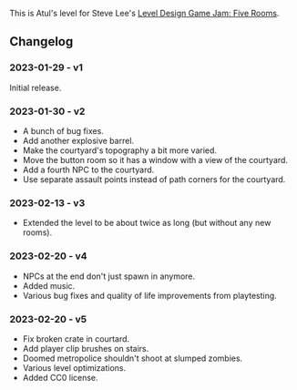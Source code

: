This is Atul's level for Steve Lee's [Level Design Game Jam: Five Rooms][ldjam].

[ldjam]: https://www.notion.so/toolness/Level-Design-Game-Jam-Five-Rooms-c5c00942c7614a439b83eca1e8398267

## Changelog

### 2023-01-29 - v1

Initial release.

### 2023-01-30 - v2

* A bunch of bug fixes.
* Add another explosive barrel.
* Make the courtyard's topography a bit more varied.
* Move the button room so it has a window with a view of the courtyard.
* Add a fourth NPC to the courtyard.
* Use separate assault points instead of path corners for the courtyard.

### 2023-02-13 - v3

* Extended the level to be about twice as long (but without any new rooms).

### 2023-02-20 - v4

* NPCs at the end don't just spawn in anymore.
* Added music.
* Various bug fixes and quality of life improvements from playtesting.

### 2023-02-20 - v5

* Fix broken crate in courtard.
* Add player clip brushes on stairs.
* Doomed metropolice shouldn't shoot at slumped zombies.
* Various level optimizations.
* Added CC0 license.
